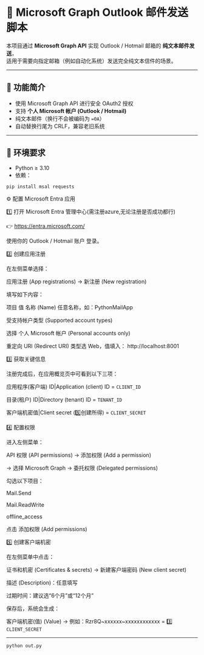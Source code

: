 # 📧 Microsoft Graph Outlook 邮件发送脚本

本项目通过 **Microsoft Graph API** 实现 Outlook / Hotmail 邮箱的 **纯文本邮件发送**，  
适用于需要向指定邮箱（例如自动化系统）发送完全纯文本信件的场景。  

---

## 🚀 功能简介

- 使用 Microsoft Graph API 进行安全 OAuth2 授权  
- 支持 **个人 Microsoft 帐户 (Outlook / Hotmail)**  
- 纯文本邮件（换行不会被编码为 `=0A`）  
- 自动替换行尾为 CRLF，兼容老旧系统

---

## 🧩 环境要求

- Python ≥ 3.10  
- 依赖：
```bash
pip install msal requests
```



⚙️ 配置 Microsoft Entra 应用

1️⃣ 打开 Microsoft Entra 管理中心(需注册azure,无论注册是否成功都行)

👉 https://entra.microsoft.com/

使用你的 Outlook / Hotmail 账户 登录。



2️⃣ 创建应用注册

在左侧菜单选择：

应用注册 (App registrations) → 新注册 (New registration)

填写如下内容：

项目	值
名称 (Name)	任意名称，如：PythonMailApp


受支持帐户类型 (Supported account types)	

选择 个人 Microsoft 帐户 (Personal accounts only)


重定向 URI (Redirect URI)	类型选 Web，值填入： http://localhost:8001


3️⃣ 获取关键信息

注册完成后，在应用概览页中可看到以下三项：

应用程序(客户端) ID|Application (client) ID  = `CLIENT_ID`

目录(租户) ID|Directory (tenant) ID         = `TENANT_ID`


客户端机密值|Client secret (5️⃣创建所得)      = `CLIENT_SECRET`


4️⃣ 配置权限

进入左侧菜单：

API 权限 (API permissions) → 添加权限 (Add a permission)

→ 选择 Microsoft Graph → 委托权限 (Delegated permissions)

勾选以下项目：

Mail.Send

Mail.ReadWrite

offline_access

点击 添加权限 (Add permissions) 




5️⃣ 创建客户端机密

在左侧菜单中点击：

证书和机密 (Certificates & secrets) → 新建客户端密码 (New client secret)

描述 (Description)：任意填写

过期时间：建议选“6个月”或“12个月”

保存后，系统会生成：

客户端机密(值) (Value) → 例如：Rzr8Q~xxxxxx~xxxxxxxxxxxx  = 3️⃣ `CLIENT_SECRET`

--------------------------------------------------------------------------------------
```bash
python out.py
```
